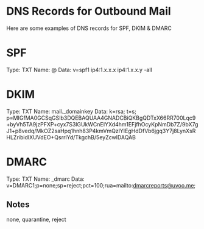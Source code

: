 # DNS Records for Outbound Mail 

Here are some examples of DNS records for SPF, DKIM & DMARC

# SPF
Type: TXT
Name: @
Data: v=spf1 ip4:1.x.x.x ip4:1.x.x.y -all

# DKIM
Type: TXT
Name: mail._domainkey
Data: k=rsa; t=s; p=MIGfMA0GCSqGSIb3DQEBAQUAA4GNADCBiQKBgQDTxX66RR700Lqc9+byVh5TA9jzPFXP+cyx7S3lGUkWCnEIYXd4hm1EFjfhOcyKpNmDb7Z/9bX7gJ1+p8vedq/MkOZ2saHpq1hnh83P4kmVmQzlYIEgHdDfVb6jgq3Y7j8LynXsRHLZribidIXUVdEO+QsrrlYd/TkgchB/5eyZcwIDAQAB

# DMARC
Type: TXT
Name: _dmarc
Data: v=DMARC1;p=none;sp=reject;pct=100;rua=mailto:dmarcreports@uvoo.me;

## Notes
none, quarantine, reject

